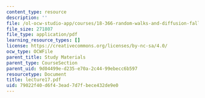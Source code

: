 ```yaml
---
content_type: resource
description: ''
file: /ol-ocw-studio-app/courses/18-366-random-walks-and-diffusion-fall-2006/79022f40d6f43ead7d7fbece432de9e0_lecture17.pdf
file_size: 271807
file_type: application/pdf
learning_resource_types: []
license: https://creativecommons.org/licenses/by-nc-sa/4.0/
ocw_type: OCWFile
parent_title: Study Materials
parent_type: CourseSection
parent_uid: 9d04499e-d235-e70a-2c44-99ebecc6b597
resourcetype: Document
title: lecture17.pdf
uid: 79022f40-d6f4-3ead-7d7f-bece432de9e0
---
```

